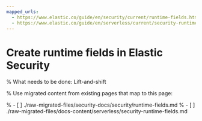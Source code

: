 ```yaml
---
mapped_urls:
  - https://www.elastic.co/guide/en/security/current/runtime-fields.html
  - https://www.elastic.co/guide/en/serverless/current/security-runtime-fields.html
---
```


# Create runtime fields in Elastic Security

% What needs to be done: Lift-and-shift

% Use migrated content from existing pages that map to this page:

% - [ ] ./raw-migrated-files/security-docs/security/runtime-fields.md
% - [ ] ./raw-migrated-files/docs-content/serverless/security-runtime-fields.md